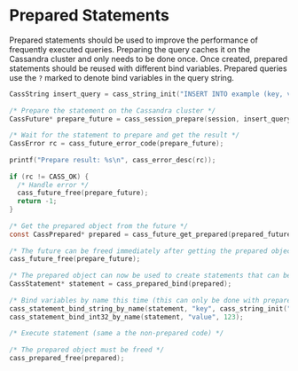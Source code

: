 # Prepared Statements

Prepared statements should be used to improve the performance of frequently executed queries. Preparing the query caches it on the Cassandra cluster and only needs to be done once. Once created, prepared statements should be reused with different bind variables. Prepared queries use the `?` marked to denote bind variables in the query string.

```c
CassString insert_query = cass_string_init("INSERT INTO example (key, value) VALUES (?, ?);");
 
/* Prepare the statement on the Cassandra cluster */
CassFuture* prepare_future = cass_session_prepare(session, insert_query);
 
/* Wait for the statement to prepare and get the result */
CassError rc = cass_future_error_code(prepare_future);
 
printf("Prepare result: %s\n", cass_error_desc(rc));
 
if (rc != CASS_OK) {
  /* Handle error */
  cass_future_free(prepare_future);
  return -1;
}
 
/* Get the prepared object from the future */
const CassPrepared* prepared = cass_future_get_prepared(prepared_future);
 
/* The future can be freed immediately after getting the prepared object */
cass_future_free(prepare_future);
 
/* The prepared object can now be used to create statements that can be executed */
CassStatement* statement = cass_prepared_bind(prepared);
 
/* Bind variables by name this time (this can only be done with prepared statements)*/
cass_statement_bind_string_by_name(statement, "key", cass_string_init("abc"));
cass_statement_bind_int32_by_name(statement, "value", 123);
 
/* Execute statement (same a the non-prepared code) */
 
/* The prepared object must be freed */
cass_prepared_free(prepared);
```
